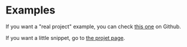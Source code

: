 # Examples

If you want a "real project" example, you can check [this one](https://github.com/Skyost/EzLocalization/tree/master/example) on Github.

If you want a little snippet, go to [the projet page](https://pub.dartlang.org/packages/EzLocalization#getting-started).